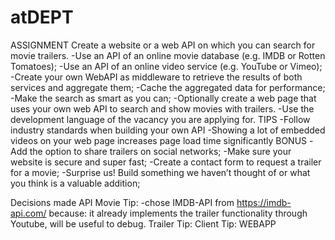 # atDEPT

ASSIGNMENT
  Create a website or a web API on which you can search for movie trailers.
    -Use an API of an online movie database (e.g. IMDB or Rotten Tomatoes);
    -Use an API of an online video service (e.g. YouTube or Vimeo);
    -Create your own WebAPI as middleware to retrieve the results of both services and aggregate them;
    -Cache the aggregated data for performance;
    -Make the search as smart as you can;
    -Optionally create a web page that uses your own web API to search and show movies with trailers.
    -Use the development language of the vacancy you are applying for.
  TIPS
    -Follow industry standards when building your own API
    -Showing a lot of embedded videos on your web page increases page load time significantly
  BONUS
    -Add the option to share trailers on social networks;
    -Make sure your website is secure and super fast;
    -Create a contact form to request a trailer for a movie;
    -Surprise us! Build something we haven’t thought of or what you think is a valuable addition;
    
Decisions made
  API
    Movie Tip:
      -chose IMDB-API from https://imdb-api.com/ because:
        it already implements the trailer functionality through Youtube, will be useful to debug.
    Trailer Tip:
    Client Tip:
  WEBAPP
